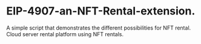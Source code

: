 # EIP-4907-an-NFT-Rental-extension.
A simple script that demonstrates the different possibilities for NFT rental. Cloud server rental platform using NFT rentals.
